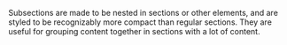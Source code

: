 Subsections are made to be nested in sections or other
elements, and are styled to be recognizably more compact
than regular sections. They are useful for grouping 
content together in sections with a lot of content.
